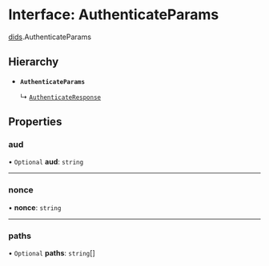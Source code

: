 # Interface: AuthenticateParams

[dids](../modules/dids.md).AuthenticateParams

## Hierarchy

- **`AuthenticateParams`**

  ↳ [`AuthenticateResponse`](dids.AuthenticateResponse.md)

## Properties

### aud

• `Optional` **aud**: `string`

___

### nonce

• **nonce**: `string`

___

### paths

• `Optional` **paths**: `string`[]
